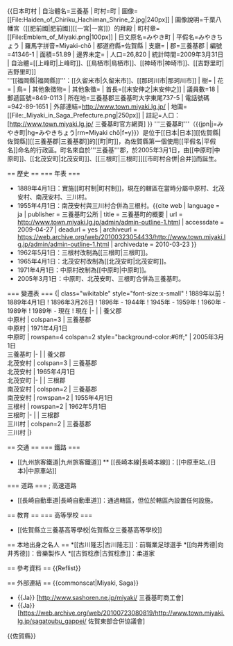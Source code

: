 {{日本町村
| 自治體名=三養基
| 町村=町
| 圖像=[[File:Haiden_of_Chiriku_Hachiman_Shrine_2.jpg|240px]]
| 圖像說明=千栗八幡宮（[[肥前國|肥前國]][[一宮|一宮]]）的拜殿
| 町村章=[[File:Emblem_of_Miyaki.png|100px]]
| 日文原名=みやき町
| 平假名=みやきちょう
| 羅馬字拼音=Miyaki-chō
| 都道府縣=佐賀縣
| 支廳=
| 郡=三養基郡
| 編號=41346-1
| 面積=51.89
| 邊界未定=
| 人口=26,820
| 統計時間=2009年3月31日
| 自治體=[[上峰町|上峰町]]、[[鳥栖市|鳥栖市]]、[[神埼市|神埼市]]、[[吉野里町|吉野里町]]<br />'''[[福岡縣|福岡縣]]'''：[[久留米市|久留米市]]、[[那珂川市|那珂川市]]
| 樹=
| 花=
| 鳥=
| 其他象徵物=
| 其他象徵=
| 首長=[[末安伸之|末安伸之]]
| 議員數=18
| 郵遞區號=849-0113
| 所在地=三養基郡三養基町大字東尾737-5
| 電話號碼=942-89-1651
| 外部連結=http://www.town.miyaki.lg.jp/
| 地圖=[[File:_Miyaki_in_Saga_Prefecture.png|250px]]
| 註記=人口：[http://www.town.miyaki.lg.jp/ 三養基町官方網頁]
}}
'''三養基町'''（{{jpn|j=みやき町|hg=みやきちょう|rm=Miyaki chō|f=y}}）是位于[[日本|日本]][[佐賀縣|佐賀縣]][[三養基郡|三養基郡]]的[[町|町]]，為佐賀縣第一個使用[[平假名|平假名]]命名的行政區。町名來自於'''三養基'''郡，於2005年3月1日，由[[中原町|中原町]]、[[北茂安町|北茂安町]]、[[三根町|三根町]][[市町村合併|合并]]而誕生。

== 歷史 ==
=== 年表 ===
* 1889年4月1日：實施[[町村制|町村制]]，現在的轄區在當時分屬中原村、北茂安村、南茂安村、三川村。
* 1955年4月1日：南茂安村與三川村合併為三根村。<ref>{{cite web | language = ja | publisher = 三養基町公所 | title = 三養基町的概要 | url = http://www.town.miyaki.lg.jp/admin/admin-outline-1.html | accessdate = 2009-04-27 | deadurl = yes | archiveurl = https://web.archive.org/web/20100323054433/http://www.town.miyaki.lg.jp/admin/admin-outline-1.html | archivedate = 2010-03-23 }}</ref>
* 1962年5月1日：三根村改制為[[三根町|三根町]]。
* 1965年4月1日：北茂安村改制為[[北茂安町|北茂安町]]。
* 1971年4月1日：中原村改制為[[中原町|中原町]]。
* 2005年3月1日：中原町、北茂安町、三根町合併為三養基町。

=== 變遷表 ===
{| class="wikitable" style="font-size:x-small"
! 1889年以前
! 1889年4月1日
! 1896年3月26日
! 1896年 - 1944年
! 1945年 - 1959年
! 1960年 - 1989年
! 1989年 - 現在
! 現在
|-
| 
| 養父郡<br />中原村
| colspan=3 | 三養基郡<br />中原村
| 1971年4月1日<br />中原町
| rowspan=4 colspan=2 style="background-color:#6ff;" | 2005年3月1日<br />三養基町
|-
| 
| 養父郡<br />北茂安村
| colspan=3 | 三養基郡<br />北茂安村
| 1965年4月1日<br />北茂安町
|-
|
| 三根郡<br />南茂安村
| colspan=2 | 三養基郡<br />南茂安村
| rowspan=2 | 1955年4月1日<br />三根村
| rowspan=2 | 1962年5月1日<br />三根町
|-
|
| 三根郡<br /> 三川村
| colspan=2 | 三養基郡<br />三川村
|}

== 交通 ==
=== 鐵路 ===
* [[九州旅客鐵道|九州旅客鐵道]]
** [[長崎本線|長崎本線]]：[[中原車站_(日本)|中原車站]]

=== 道路 ===
; 高速道路
* [[長崎自動車道|長崎自動車道]]：通過轄區，但位於轄區內設置任何設施。

== 教育 ==
=== 高等學校 ===
* [[佐賀縣立三養基高等學校|佐賀縣立三養基高等學校]]

== 本地出身之名人 ==
*[[古川隆志|古川隆志]]：前職業足球選手
*[[向井秀德|向井秀德]]：音樂製作人
*[[古賀稔彥|古賀稔彥]]：柔道家

== 參考資料 ==
{{Reflist}}

== 外部連結 ==
{{commonscat|Miyaki, Saga}}
* {{Ja}} [http://www.sashoren.ne.jp/miyaki/ 三養基町商工會]
* {{Ja}} [https://web.archive.org/web/20100723080819/http://www.town.miyaki.lg.jp/sagatoubu_gappei/ 佐賀東部合併協議會]

{{佐賀縣}}